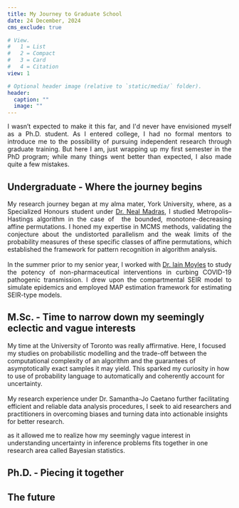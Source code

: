 ```yaml
---
title: My Journey to Graduate School
date: 24 December, 2024
cms_exclude: true

# View.
#   1 = List
#   2 = Compact
#   3 = Card
#   4 = Citation
view: 1

# Optional header image (relative to `static/media/` folder).
header:
  caption: ""
  image: ""
---
```


<div style='text-align: justify' font-family: "Garamond", serif;>
I wasn’t expected to make it this far, and I'd never have envisioned myself as a Ph.D. student. As I entered college, I had no formal mentors to introduce me to the possibility of pursuing independent research through graduate training. But here I am, just wrapping up my first semester in the PhD program; while many things went better than expected, I also made quite a few mistakes.
</div>

## Undergraduate - Where the journey begins

<div style='text-align: justify' font-family: "Garamond", serif;>
My research journey began at my alma mater, York University, where, as a Specialized Honours student under <a href="https://madras.mathstats.yorku.ca/">Dr. Neal Madras</a>, I studied Metropolis–Hastings algorithm in the case of  the bounded, monotone-decreasing affine permutations. I honed my expertise in MCMS methods, validating the conjecture about the undistorted parallelism and the weak limits of the probability measures of these specific classes of affine permutations, which established the framework for pattern recognition in algorithm analysis. 
<br><br>
In the summer prior to my senior year, I worked with <a href="https://www.yorku.ca/professor/imoyles/">Dr. Iain Moyles</a> to study the potency of non-pharmaceutical interventions in curbing COVID-19 pathogenic transmission. I drew upon the compartmental SEIR model to simulate epidemics and employed MAP estimation framework for estimating SEIR-type models.
</div>

## M.Sc. - Time to narrow down my seemingly eclectic and vague interests

My time at the University of Toronto was really affirmative. Here, I focused my studies on probabilistic modelling and the trade-off between the computational complexity of an algorithm and the guarantees of asymptotically exact samples it may yield. This sparked my curiosity in how to use of probability language to automatically and coherently account for uncertainty. 
<br><br>
My research experience under Dr. Samantha-Jo Caetano further facilitating efficient and reliable data analysis procedures, I seek to aid researchers and practitioners in overcoming biases and turning data into actionable insights for better research. 


as it allowed me to realize how my seemingly vague 
interest in understanding uncertainty in inference problems fits together in one research area called Bayesian statistics. 



## Ph.D. - Piecing it together

## The future

